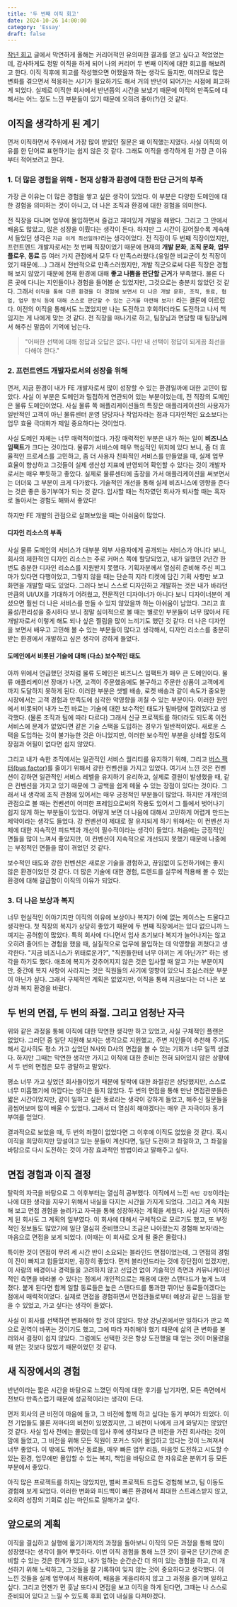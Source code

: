 ```yaml
---
title: '두 번째 이직 회고'
date: 2024-10-26 14:00:00
category: 'Essay'
draft: false
---
```


[작년 회고](https://ykss.netlify.app/essay/review_2023/) 글에서 막연하게 올해는 커리어적인 유의미한 결과를 얻고 싶다고 적었었는데, 감사하게도 정말 이직을 하게 되어 나의 커리어 두 번째 이직에 대한 회고를 해보려고 한다. 이직 직후에 회고를 작성했으면 어땠을까 하는 생각도 들지만, 여러모로 많은 변화를 겪으면서 적응하는 시기가 필요하기도 해서 거의 반년이 되어가는 시점에 회고하게 되었다. 실제로 이직한 회사에서 반년쯤의 시간을 보냈기 때문에 이직의 만족도에 대해서는 어느 정도 느낀 부분들이 있기 때문에 오히려 좋아(?)인 것 같다.

## 이직을 생각하게 된 계기

먼저 이직하면서 주위에서 가장 많이 받았던 질문은 왜 이직했는지였다. 사실 이직의 이유를 한 단어로 표현하기는 쉽지 않은 것 같다. 그래도 이직을 생각하게 된 가장 큰 이유부터 적어보려고 한다.

### 1. 더 많은 경험을 위해 - 현재 상황과 환경에 대한 판단 근거의 부족

가장 큰 이유는 더 많은 경험을 쌓고 싶은 생각이 있었다. 이 부분은 다양한 도메인에 대한 경험을 의미하는 것이 아니고, 더 나은 조직과 환경에 대한 경험을 의미한다.

전 직장을 다니며 업무에 몰입하면서 즐겁고 재미있게 개발을 해왔다. 그리고 그 안에서 배움도 많았고, 많은 성장을 이뤘다는 생각이 든다. 하지만 그 시간이 길어질수록 계속해서 들었던 생각은 `지금 이게 최선일까?`라는 생각이었다. 전 직장이 두 번째 직장이었지만, 프런트엔드 개발자로서는 첫 번째 직장이었기 때문에 현재의 **개발 문화**, **조직 문화**, **업무 플로우**, **동료** 등 여러 가지 관점에서 모두 다 만족스러웠다.(유일한 비교군이 첫 직장이었기 때문에….) 그래서 전반적으로 만족스러웠지만, 개발 직군으로써 다른 직장은 경험해 보지 않았기 때문에 현재 환경에 대해 **좋고 나쁨을 판단할 근거**가 부족했다. 물론 다른 곳에 다니는 지인들이나 경험을 들어볼 순 있었지만, 그것으로는 충분치 않았던 것 같다. 그래서 `이직을 통해 다른 환경을 더 경험해 보면서 더 나은 개발 문화, 조직, 동료, 협업, 업무 방식 등에 대해 스스로 판단할 수 있는 근거를 마련해 보자!` 라는 결론에 이르렀다. 이전의 이직을 통해서도 느꼈었지만 나는 도전하고 후회하더라도 도전하고 나서 책임지는 게 나에게 맞는 것 같다. 전 직장을 떠나기로 하고, 팀장님과 면담할 때 팀장님께서 해주신 말씀이 기억에 남는다.

> "어떠한 선택에 대해 정답과 오답은 없다. 다만 내 선택이 정답이 되게끔 최선을 다해야 한다."

### 2. 프런트엔드 개발자로서의 성장을 위해

먼저, 지금 환경이 내가 FE 개발자로서 많이 성장할 수 있는 환경일까에 대한 고민이 많았다. 사실 이 부분은 도메인과 밀접하게 연관되어 있는 부분이었는데, 전 직장의 도메인은 물류 도메인이었다. 사실 물류 쪽 애플리케이션들의 특징은 애플리케이션의 사용자가 일반적인 고객이 아닌 물류센터 운영 담당자나 작업자라는 점과 디자인적인 요소보다는 업무 효율 극대화가 제일 중요하다는 것이었다.

사실 도메인 자체는 너무 매력적이었다. 가장 매력적인 부분은 내가 하는 일이 **비즈니스 임팩트**가 크다는 것이었다. 물류가 서비스에 매우 핵심적인 위치에 있다 보니, 좀 더 효율적인 프로세스를 고민하고, 좀 더 사용자 친화적인 서비스를 만들었을 때, 실제 업무 효율이 향상하고 그것들이 실제 생산성 지표에 반영되어 확인할 수 있다는 것이 개발자로서는 매우 뿌듯하고 좋았다. 실제로 물류센터에 출장을 가서 애플리케이션을 써보면서는 더더욱 그 부분이 크게 다가왔다. 기술적인 개선을 통해 실제 비즈니스에 영향을 준다는 것은 좋은 동기부여가 되는 것 같다. 입사할 때는 적자였던 회사가 퇴사할 때는 흑자로 돌아서는 경험도 해봐서 좋았다!

하지만 FE 개발의 관점으로 살펴보았을 때는 아쉬움이 많았다.

#### 디자인 리소스의 부족

사실 물류 도메인의 서비스가 대부분 외부 사용자에게 공개되는 서비스가 아니다 보니, 회사의 제한적인 디자인 리소스는 주로 커머스 쪽에 할당되었고, 내가 일했던 2년간 한 번도 충분한 디자인 리소스를 지원받지 못했다. 기획자분께서 열심히 준비해 주신 피그마가 있다면 다행이었고, 그렇지 않을 때는 단순히 지라 티켓에 담긴 기획 사항만 보고 화면을 개발할 때도 있었다. 그러다 보니 스스로 디자인하고 개발하는 것은 내가 바라던 만큼의 UI/UX를 기대하기 어려웠고, 전문적인 디자이너가 아니다 보니 디자이너분이 계셨으면 훨씬 더 나은 서비스를 만들 수 있지 않았을까 하는 아쉬움이 남았다. 그리고 효율성/편리성을 중시하다 보니 정말 심미적으로 볼 때는 별로인 부분들이 너무 많아서 FE 개발자로서 이렇게 해도 되나 싶은 찔림을 많이 느끼기도 했던 것 같다. 더 나은 디자인을 보면서 배우고 고민해 볼 수 있는 부분들이 많다고 생각해서, 디자인 리소스를 충분히 받는 환경에서 개발하고 싶은 생각이 강하게 들었다.

#### 도메인에서 비롯된 기술에 대해 (다소) 보수적인 태도

아까 위에서 언급했던 것처럼 물류 도메인은 비즈니스 임팩트가 매우 큰 도메인이다. 물류 애플리케이션 장애가 나면, 고객이 주문했음에도 불구하고 주문한 상품이 고객에게 까지 도달하지 못하게 된다. 이러한 부분은 샛별 배송, 로켓 배송과 같이 속도가 중요한 시장에서는 고객 경험과 만족도에 심각한 악영향을 끼칠 수 있는 부분이다. 이러한 원인에서 비롯되어 내가 느낀 바로는 기술에 대한 보수적인 태도가 밑바탕에 깔려있다고 생각했다. (물론 조직과 팀에 따라 다르다) 그래서 신규 프로젝트를 하더라도 되도록 이전 서비스에 문제가 없었다면 같은 기술 스택을 도입하는 경우가 일반적이었다. 새로운 스택을 도입하는 것이 불가능한 것은 아니었지만, 이러한 보수적인 부분을 상쇄할 정도의 장점과 어필이 없다면 쉽지 않았다.

그리고 내가 속한 조직에서는 일관적인 서비스 퀄리티를 유지하기 위해, 그리고 [버스 팩터(bus factor)](https://namu.wiki/w/%EB%B2%84%EC%8A%A4%20%ED%8C%A9%ED%84%B0)를 줄이기 위해서 강한 컨벤션을 가지고 있었다. 여기서 느낀 것은 컨벤션이 강하면 일관적인 서비스 레벨을 유지하기 유리하고, 실제로 결원이 발생했을 때, 같은 컨벤션을 가지고 있기 때문에 그 공백을 쉽게 메울 수 있는 장점이 있다는 것이다. 그래서 내 생각에 조직 관점에 있어서는 매우 긍정적인 부분들이 많았다. 하지만 개개인의 관점으로 볼 때는 컨벤션이 어떠한 프레임으로써의 작용도 있어서 그 틀에서 벗어나기 쉽지 않게 하는 부분들이 있었다. 어떻게 보면 더 나음에 대해서 고민하게 어렵게 만드는 제약이라는 생각도 들었다. 강 컨벤션이 제대로 잘 유지되게 하기 위해서는 이 컨벤션 자체에 대한 지속적인 피드백과 개선이 필수적이라는 생각이 들었다. 처음에는 긍정적인 면들을 많이 느껴서 좋았지만, 이 컨벤션이 지속적으로 개선되지 못했기 때문에 나중에는 부정적인 면들을 많이 겪었던 것 같다.

보수적인 태도와 강한 컨벤션은 새로운 기술을 경험하고, 끊임없이 도전하기에는 좋지 않은 환경이었던 것 같다. 더 많은 기술에 대한 경험, 트렌드를 실무에 적용해 볼 수 있는 환경에 대해 갈급함이 이직의 이유가 되었다.

### 3. 더 나은 보상과 복지

너무 현실적인 이야기지만 이직의 이유에 보상이나 복지가 아예 없는 케이스는 드물다고 생각한다. 첫 직장의 복지가 상당히 좋았기 때문에 두 번째 직장에서는 있다 없으니까 느껴지는 공허함이 많았다. 특히 회사에 다니면서 입사 초기보다 복지가 늘어나지는 않고 오히려 줄어드는 경험을 했을 때, 실질적으로 업무에 몰입하는 데 악영향을 끼쳤다고 생각한다. "지금 비즈니스가 위태로운가?", "직원들한테 너무 아끼는 게 아닌가?" 하는 생각을 하기도 했다. 애초에 복지가 갖추어지지 않은 것은 입사할 때 알고 가는 부분이지만, 중간에 복지 사항이 사라지는 것은 직원들의 사기에 영향이 있으니 조심스러운 부분이 아닌가 싶다. 그래서 구체적인 계획은 없었지만, 이직을 통해 지금보다는 더 나은 보상과 복지 환경을 바랐다.

## 두 번의 면접, 두 번의 좌절. 그리고 엄청난 자극

위와 같은 과정을 통해 이직에 대한 막연한 생각만 하고 있었고, 사실 구체적인 플랜은 없었다. 그러던 중 일단 지원해 보자는 생각으로 지원했고, 주변 지인들이 추천해 주기도 해서 감사히도 평소 가고 싶었던 N사와 D사의 면접을 볼 수 있는 기회가 너무 일찍 생겼다. 하지만 그때는 막연한 생각만 가지고 이직에 대한 준비는 전혀 되어있지 않은 상황에서 두 번의 면접은 모두 광탈하고 말았다.

평소 너무 가고 싶었던 회사들이었기 때문에 탈락에 대한 좌절감은 상당했지만, 스스로 너무 미흡했기에 아깝다는 생각은 들지 않았다. 두 번의 면접을 통해 만난 면접관분들은 짧은 시간이었지만, 같이 일하고 싶은 동료라는 생각이 강하게 들었고, 해주신 질문들을 곱씹어보며 많이 배울 수 있었다. 그래서 더 열심히 해야겠다는 매우 큰 자극이자 동기 부여를 얻었다.

결과적으로 보았을 때, 두 번의 좌절이 없었다면 그 이후에 이직도 없었을 것 같다. 혹시 이직을 희망하지만 망설이고 있는 분들이 계신다면, 일단 도전하고 좌절하고, 그 좌절을 바탕으로 다시 도전하는 것이 가장 효과적인 방법이라고 말해주고 싶다.

## 면접 경험과 이직 결정

탈락의 자극을 바탕으로 그 이후부터는 열심히 공부했다. 이직에서 느낀 `속빈 강정`이라는 나에 대한 생각을 지우기 위해서 내실을 다지는 시간을 가지게 되었다. 그리고 계속 지원해 보고 면접 경험을 늘려가고 자극을 통해 성장하자는 계획을 세웠다. 사실 지금 이직하게 된 회사도 그 계획의 일부였다. 이 회사에 대해서 구체적으로 모르기도 했고, 또 부정적인 정보들도 많았기에 일단 열심히 준비했으니 조금은 나아졌는지 경험해 보자!라는 마음으로 면접을 보게 되었다. (이때는 이 회사로 오게 될 줄은 몰랐다.)

특이한 것이 면접이 무려 세 시간 반이 소요되는 블라인드 면접이었는데, 그 면접의 경험이 진이 빠지고 힘들었지만, 굉장히 좋았다. 먼저 블라인드라는 것에 장단점이 있겠지만, 이 사람의 배경이나 경력들을 고려하지 않고 선입견 없이 기술적인 측면과 커뮤니케이션적인 측면을 바라볼 수 있다는 점에서 개인적으로는 채용에 대한 스탠다드가 높게 느껴졌다. 붙게 된다면 함께 일할 동료들은 높은 스탠다드를 통과한 뛰어난 동료들이겠다는 점에서 매력적이었다. 실제로 면접을 경험하면서 면접관들로부터 예상과 같은 느낌을 받을 수 있었고, 가고 싶다는 생각이 들었다.

사실 이 회사를 선택하면 변화해야 할 것이 많았다. 항상 강남권에서만 일하다가 판교 쪽으로 권역이 바뀌는 것이기도 했고, 그에 따라 자취해야 했기 때문에 삶의 큰 변화를 불러와서 결정이 쉽지 않았다. 그럼에도 선택한 것은 항상 도전했을 때 얻는 것이 머물렀을 때 얻는 것보다 많았기 때문이었던 것 같다.

## 새 직장에서의 경험

반년이라는 짧은 시간을 바탕으로 느꼈던 이직에 대한 후기를 남기자면, 모든 측면에서 전보다 만족스럽기 때문에 성공적이라는 생각이 든다.

먼저 회사의 큰 비전이 마음에 들고, 그 비전에 함께 하고 싶다는 동기 부여가 되었다. 이전 기업들도 물론 저마다의 비전이 있었겠지만, 그 비전이 나에게 크게 와닿지는 않았던 것 같다. 사실 입사 전에는 몰랐는데 입사 후에 생각보다 큰 비전을 가진 회사라는 것이 맘에 들었고, 그 비전을 위해 모든 직원이 포커스 되어 몰입하고 있다는 것이 느껴져서 너무 좋았다. 이 밖에도 뛰어난 동료들, 매우 빠른 업무 리듬, 마음껏 도전하고 시도할 수 있는 환경, 업무에만 몰입할 수 있는 복지, 책임을 바탕으로 한 자유로운 분위기 등 모든 부분에서 좋았다.

아직 많은 프로젝트를 하지는 않았지만, 벌써 프로젝트 드랍도 경험해 보고, 팀 이동도 경험해 보게 되었다. 이러한 변화와 피드백이 빠른 환경에서 최대한 스트레스받지 않고, 오히려 성장의 기회로 삼는 마인드로 일해가고 싶다.

## 앞으로의 계획

이직을 결심하고 실행에 옮기기까지의 과정을 돌아보니 이직의 모든 과정을 통해 많이 성장했다는 생각이 들어 뿌듯하다. 이번 이직 경험을 통해 느낀 것이 결국은 단기간에 준비할 수 있는 것은 한계가 있고, 내가 일하는 순간순간 더 의미 있는 경험을 하고, 더 개선하기 위해 노력하고, 그것들을 잘 기록하여 잊지 않는 것이 중요하다고 생각했다. 이 느낀 것들을 실제 업무에서 적용하여, 배움을 게을리하지 않고 그 과정을 즐기며 일하고 싶다. 그리고 언젠가 먼 훗날 또다시 면접을 보고 이직을 하게 된다면, 그때는 나 스스로 준비되어 있다고 느낄 수 있도록 후회 없이 내실을 다져야겠다.
